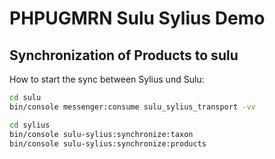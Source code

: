 # PHPUGMRN Sulu Sylius Demo

## Synchronization of Products to sulu

How to start the sync between Sylius und Sulu:

```bash
cd sulu
bin/console messenger:consume sulu_sylius_transport -vv
```

```bash
cd sylius
bin/console sulu-sylius:synchronize:taxon
bin/console sulu-sylius:synchronize:products
```
